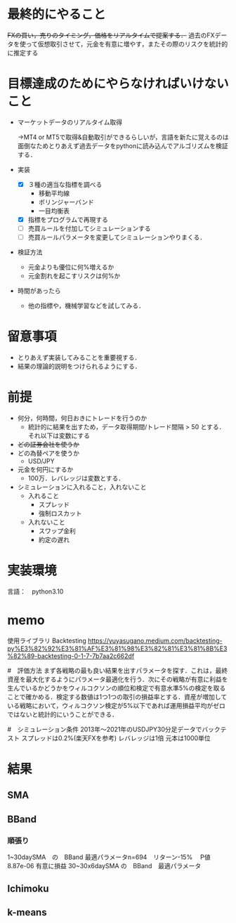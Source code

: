 # 最終的にやること
~~FXの買い，売りのタイミング，価格をリアルタイムで提案する．~~
過去のFXデータを使って仮想取引させて，元金を有意に増やす，またその際のリスクを統計的に推定する

# 目標達成のためにやらなければいけないこと
- マーケットデータのリアルタイム取得

	→MT4 or MT5で取得&自動取引ができるらしいが，言語を新たに覚えるのは面倒なためとりあえず過去データをpythonに読み込んでアルゴリズムを検証する．
- 実装
	- [x] ３種の適当な指標を調べる
	    - 移動平均線
	    - ボリンジャーバンド
	    - 一目均衡表
	- [x] 指標をプログラムで再現する
	- [ ] 売買ルールを付加してシミュレーションする
	- [ ] 売買ルールパラメータを変更してシミュレーションやりまくる．
- 検証方法
	- 元金よりも優位に何%増えるか
	- 元金割れを起こすリスクは何%か
- 時間があったら
	- 他の指標や，機械学習などを試してみる．

# 留意事項
- とりあえず実装してみることを重要視する．
- 結果の理論的説明をつけられるようにする．

# 前提
- 何分，何時間，何日おきにトレードを行うのか
	- 統計的に結果を出すため，データ取得期間/トレード間隔 > 50 とする．それ以下は変数にする
- ~~どの証券会社を使うか~~
- どの為替ペアを使うか
	- USD/JPY
- 元金を何円にするか
	- 100万．レバレッジは変数とする．
- シミュレーションに入れること，入れないこと
	- 入れること
		- スプレッド
		- 強制ロスカット
	- 入れないこと
		- スワップ金利
		- 約定の遅れ

# 実装環境
言語：　python3.10

# memo
使用ライブラリ
Backtesting
https://yuyasugano.medium.com/backtesting-py%E3%82%92%E3%81%AF%E3%81%98%E3%82%81%E3%81%8B%E3%82%89-backtesting-0-1-7-7b7aa2c662df

#　評価方法
まず各戦略の最も良い結果を出すパラメータを探す．これは，最終資産を最大化するようにパラメータ最適化を行う．次にその戦略が有意に利益を生んでいるかどうかをウィルコクソンの順位和検定で有意水準5%の検定を取ることで確かめる．検定する数値は1つ1つの取引の損益率とする．資産が増加している戦略において，ウィルコクソン検定が5%以下であれば運用損益平均がゼロではないと統計的にいうことができる．

#　シミュレーション条件
2013年～2021年のUSDJPY30分足データでバックテスト
スプレッドは0.2%(楽天FXを参考)
レバレッジは1倍
元本は1000単位
# 結果
## SMA

## BBand
### 順張り
1~30daySMA　の　BBand 最適パラメータn=694　リターン-15% 　P値8.87e-06 有意に損益
30~30x6daySMA の　BBand　最適パラメータ

## Ichimoku

## k-means